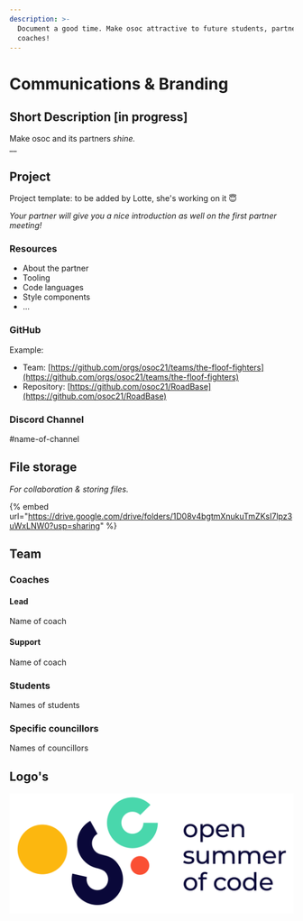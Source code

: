 ```yaml
---
description: >-
  Document a good time. Make osoc attractive to future students, partners and
  coaches!
---
```


# Communications & Branding

## Short Description \[in progress]

Make osoc and its partners _shine._\
__

## Project

Project template: to be added by Lotte, she's working on it 😇

_Your partner will give you a nice introduction as well on the first partner meeting!_

### Resources

* About the partner
* Tooling
* Code languages
* Style components
* ...

### GitHub

Example:

* Team: [https://github.com/orgs/osoc21/teams/the-floof-fighters](https://github.com/orgs/osoc21/teams/the-floof-fighters)
* Repository: [https://github.com/osoc21/RoadBase](https://github.com/osoc21/RoadBase)

### **Discord Channel**

\#name-of-channel

## File storage

_For collaboration & storing files._&#x20;

{% embed url="https://drive.google.com/drive/folders/1D08v4bgtmXnukuTmZKsI7lpz3uWxLNW0?usp=sharing" %}

## Team

### Coaches

#### Lead

Name of coach

#### Support

Name of coach

### Students

Names of students

### Specific councillors

Names of councillors

## Logo's

![Logo osoc SVG](../.gitbook/assets/logo-osoc.svg)


